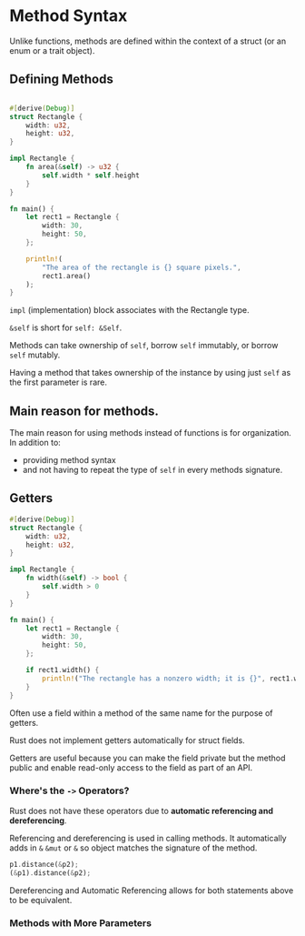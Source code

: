 # Method Syntax

Unlike functions, methods are defined within the context of a struct (or an enum or a trait object).





## Defining Methods

``` rust

#[derive(Debug)]
struct Rectangle {
    width: u32,
    height: u32,
}

impl Rectangle {
    fn area(&self) -> u32 {
        self.width * self.height
    }
}

fn main() {
    let rect1 = Rectangle {
        width: 30,
        height: 50,
    };

    println!(
        "The area of the rectangle is {} square pixels.",
        rect1.area()
    );
}

```

`impl` (implementation) block associates with the Rectangle type.

`&self` is short for `self: &Self`. 

Methods can take ownership of `self`, borrow `self` immutably, or borrow `self` mutably.

Having a method that takes ownership of the instance by using just `self` as the first parameter is rare.

## Main reason for methods.

The main reason for using methods instead of functions is for organization.
In addition to:
- providing method syntax
- and not having to repeat the type of `self` in every methods signature.

## Getters

``` rust
#[derive(Debug)]
struct Rectangle {
    width: u32,
    height: u32,
}

impl Rectangle {
    fn width(&self) -> bool {
        self.width > 0
    }
}

fn main() {
    let rect1 = Rectangle {
        width: 30,
        height: 50,
    };

    if rect1.width() {
        println!("The rectangle has a nonzero width; it is {}", rect1.width);
    }
}
```

Often use a field within a method of the same name for the purpose of getters. 

Rust does not implement getters automatically for struct fields.

Getters are useful because you can make the field private but the method public and enable read-only access to the field as part of an API.

### Where's the `->` Operators?

Rust does not have these operators due to **automatic referencing and dereferencing**.

Referencing and dereferencing is used in calling methods. It automatically adds in `&` `&mut` or `&` so object matches the signature of the method.

``` rust
p1.distance(&p2);
(&p1).distance(&p2);
```

Dereferencing and Automatic Referencing allows for both statements above to be equivalent.

### Methods with More Parameters







